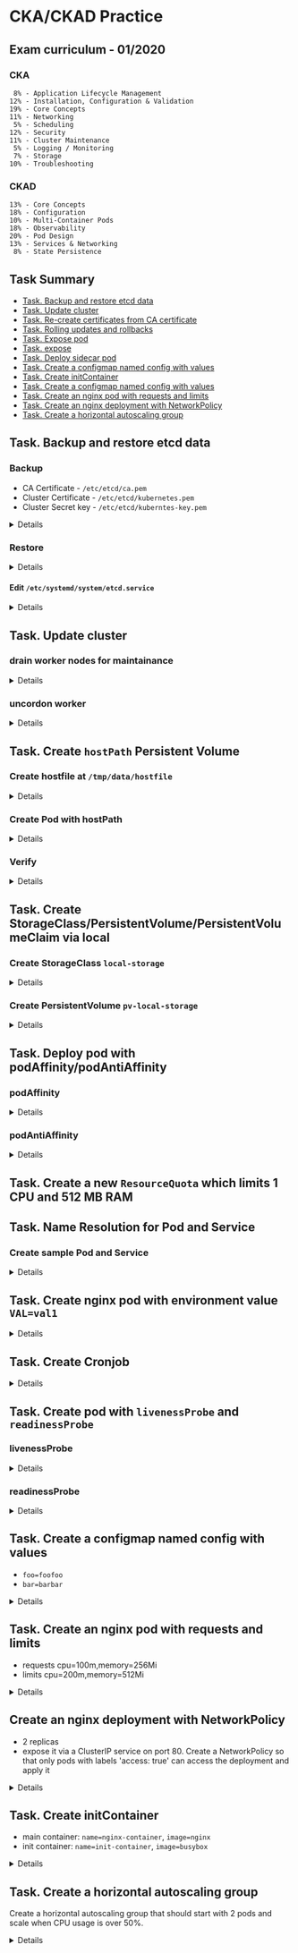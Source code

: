 # CKA/CKAD Practice

## Exam curriculum - 01/2020
### CKA
```
 8% - Application Lifecycle Management
12% - Installation, Configuration & Validation
19% - Core Concepts
11% - Networking
 5% - Scheduling
12% - Security
11% - Cluster Maintenance
 5% - Logging / Monitoring 
 7% - Storage
10% - Troubleshooting 
```

### CKAD
```
13% - Core Concepts
18% - Configuration
10% - Multi-Container Pods
18% - Observability
20% - Pod Design
13% - Services & Networking
 8% - State Persistence
```

## Task Summary
- [Task. Backup and restore etcd data](#Task-Backup-and-restore-etcd-data)
- [Task. Update cluster](#Task-Update-cluster)
- [Task. Re-create certificates from CA certificate](#Task-Re-create-certificates-from-CA-certificate)
- [Task. Rolling updates and rollbacks](#Task-Rolling-updates-and-rollbacks)
- [Task. Expose pod](#Task-Expose-pod)
- [Task. expose](#Task-expose)
- [Task. Deploy sidecar pod](#Task-Deploy-sidecar-pod)
- [Task. Create a configmap named config with values](#Task-Create-a-configmap-named-config-with-values])
- [Task. Create initContainer](#Task-Create-initContainer)
- [Task. Create a configmap named config with values](#Task-Create-a-configmap-named-config-with-values)
- [Task. Create an nginx pod with requests and limits](#Task-Create-an-nginx-pod-with-requests-and-limits)
- [Task. Create an nginx deployment with NetworkPolicy](#Task-Create-an-nginx-deployment-with-NetworkPolicy)
- [Task. Create a horizontal autoscaling group](#Task-Create-a-horizontal-autoscaling-group)

## Task. Backup and restore etcd data

### Backup

- CA Certificate - ```/etc/etcd/ca.pem```
- Cluster Certificate - ```/etc/etcd/kubernetes.pem```
- Cluster Secret key - ```/etc/etcd/kuberntes-key.pem```

<details>
 
```
$ sudo su - 
# ETCDCTL_API=3 etcdctl snapshot save snapshot.db \
--endpoints=https://127.0.0.1:2379 \
--cacert=/etc/etcd/ca.pem \
--cert=/etc/etcd/kubernetes.pem \
--key=/etc/etcd/kubernetes-key.pem
```

```
# ETCDCTL_API=3 etcdctl snapshot status snapshot.db
```
</details>

### Restore
<details>

```
$ sudo systemctl stop kube-apiserver
$ sudo systemctl stop etcd
```
```
$ sudo su -
# ETCDCTL_API=3 etcdctl \
snapshot restore snapshot.db \
--name=master1 \
--cert=/etc/kubernetes/kubernetes.pem \
--key=/etc/kubernetes/kubernetes-key.pem \
--data-dir /var/lib/etcd-from-backup \
--initial-cluster master1=https://192.168.33.11:2380 \
--initial-cluster-token etcd-cluster \
--initial-advertise-peer-urls https://192.168.33.11:2380
```
</details>

#### Edit ```/etc/systemd/system/etcd.service```
<details>

```
--data-dir /var/lib/etcd
->
--data-dir /var/lib/etcd-from-backup
```
```
sudo systemctl start etcd
sudo systemctl start kube-apiserver
```
</details>

## Task. Update cluster
### drain worker nodes for maintainance
<details>

```
kubectl drain worker1
```
```
-- update tasks --
```
</details>

### uncordon worker
<details>

```
kubectl uncordon wokrer1
```

</details>

## Task. Create ```hostPath``` Persistent Volume
### Create hostfile at ```/tmp/data/hostfile```

<details>

```
mkdir /tmp/data
echo hoge >> /tmp/data/hostfile
cat /tmp/data/hostfile
```
</details>

### Create Pod with hostPath
<details>

```
cat <<EOF | kubectl apply -f -
apiVersion: v1
kind: Pod
metadata:
  name: testpod
spec:
  containers:
  - image: busybox
    name: testpod
    args: 
    - sleep 
    - "3600"
    volumeMounts:
    - mountPath: /hostdata
      name: test-volume
  volumes:
  - name: test-volume
    hostPath:
      path: /tmp/data
      type: Directory
EOF
```
</details>

### Verify
<details>

```
kubectl exec -it testpod -- cat /hostdata/hostfile
```
```
kubectl delete pod testpod
```
</details>

## Task. Create StorageClass/PersistentVolume/PersistentVolumeClaim via local
### Create StorageClass ```local-storage```
<details>

```
cat <<EOF | kubectl apply -f -
apiVersion: storage.k8s.io/v1
kind: StorageClass
metadata:
  name: local-storage
provisioner: kubernetes.io/no-provisioner
volumeBindingMode: WaitForFirstConsumer
EOF
```

```
kubectl get sc
```
</details>

### Create PersistentVolume ```pv-local-storage```
<details>

```
cat <<EOF | kubectl apply -f -
apiVersion: v1
kind: PersistentVolume
metadata:
  name: pv-local-storage
spec:
  capacity:
    storage: 1Gi
  accessModes:
  - ReadWriteOnce
  persistentVolumeReclaimPolicy: Retain
  storageClassName: local-storage
  local:
    path: /tmp/data/
  nodeAffinity:
    required:
      nodeSelectorTerms:
      - matchExpressions:
        - key: kubernetes.io/hostname
          operator: In
          values:
          - cka-node1
EOF
```

### Create PVC
```
cat <<EOF | kubectl apply -f -
apiVersion: v1
kind: PersistentVolumeClaim
metadata:
  name: pvc-local-storage
spec:
  storageClassName: local-storage
  accessModes:
    - ReadWriteOnce
  resources:
    requests:
      storage: 1Gi
EOF
```

### Create Pod
```
cat <<EOF | kubectl apply -f -
apiVersion: v1
kind: Pod
metadata:
  name: testpod
spec:
  containers:
  - image: busybox
    name: testpod
    args: 
    - sleep 
    - "3600"
    volumeMounts:
    - mountPath: /hostdata
      name: test-volume
  volumes:
  - name: test-volume
    persistentVolumeClaim:
      claimName: pvc-local-storage
EOF
```

## Task. Re-create certificates from CA certificate

| Type               | CN                             | O                         |
|:------------------:|:------------------------------:|:-------------------------:|
| Kube Proxy         | system:kube-proxy              | system:node-proxier       |
| Kubelet            | system:node:[instance]         | system:nodes              | 
| API Server         | kubernetes                     | Kubernetes                |
| Controller Manager | system:kube-controller-manager | system:controller-manager |
| Scheduler          | system:kube-scheduler          | system:kube-scheduler     |

```
cfssl gencert \
  -ca=ca.pem \
  -ca-key=ca-key.pem \
  -config=ca-config.json \
  -profile=kubernetes \
  admin-csr.json | cfssljson -bare admin
```

## Task. Rolling updates and rollbacks
### Deploy nginx deployment
```
kubectl run nginx --restart=Always --image=nginx:1.12
```

### Update image
```
kubectl set image deployment nginx nignx=nginx:1.13
```

### Rollback
```
kubectl rollout history deployment nginx
kubectl get deployment nginx -o yaml | grep image
```
```
kubectl rollout undo deployment nginx
kubectl get deployment nginx -o yaml | grep image
```

## Task. Expose pod
### Deploye nginx deployment
```
kubectl run nginx --restart=Always --image=nginx
```

### Expose svc via ClusterIP
```
kubectl expose deployment nginx --port=8080 --target-port=80
```

### Expose svc via NodePort
```
kubectl expose deployment nginx --name nginx-nodeport --port=8081 --target-port=80 --type=NodePort 
```

### Expose pod via ExternalIP (ClusterIP)
```
kubectl expose deployment nginx --name nginx-externalip --port=8082 --target-port=80 --type=ClusterIP --external-ip=10.0.2.15
```

## Task. Deploy sidecar pod
- name: ```container1```, image=```busybox```
- name: ```container2```, image=```busybox``` 

```
cat <<EOF | kubectl apply -f -
apiVersion: v1
kind: Pod
metadata:
  name: two-containers
spec:
  restartPolicy: Never
  volumes:
  - name: shared-data
    emptyDir: {}

  containers:
  - name: master-container
    image: busybox
    volumeMounts:
    - name: shared-data
      mountPath: /usr/share/nginx/html

  - name: sidecar-container
    image: debian
    volumeMounts:
    - name: shared-data
      mountPath: /pod-data
    command: ["/bin/sh"]
    args: ["-c", "echo Hello from the debian container > /pod-data/index.html"]
EOF
```

## Task. Deploy pod with nodeSelector
```
cat <<EOF | kubectl apply -f -
apiVersion: v1
kind: Pod
metadata:
  name: nginx
  labels:
    env: test
spec:
  containers:
  - name: nginx
    image: nginx
    imagePullPolicy: IfNotPresent
  nodeSelector:
    kubernetes.io/hostname: cka-node1
EOF
```
</details>

## Task. Deploy pod with podAffinity/podAntiAffinity
### podAffinity
<details>

```
cat <<EOF | kubectl apply -f -
apiVersion: v1
kind: Pod
metadata:
  name: with-pod-affinity
spec:
  affinity:
    podAffinity:
      requiredDuringSchedulingIgnoredDuringExecution:
      - labelSelector:
          matchExpressions:
          - key: security
            operator: In
            values:
            - S1
          topologyKey: kubernetes.io/hostname
  containers:
  - name: with-pod-affinity
    image: k8s.gcr.io/pause:2.0
EOF
```


```
cat <<EOF | kubectl apply -f -
apiVersion: apps/v1
kind: Deployment
metadata:
  name: redis-cache
spec:
  selector:
    matchLabels:
      app: store
  replicas: 1
  template:
    metadata:
      labels:
        app: store
    spec:
      affinity:
        podAntiAffinity:
          requiredDuringSchedulingIgnoredDuringExecution:
          - labelSelector:
              matchExpressions:
              - key: app
                operator: In
                values:
                - store
            topologyKey: "kubernetes.io/hostname"
      containers:
      - name: redis-server
        image: redis:3.2-alpine
EOF
```
</details>

### podAntiAffinity
<details>

```
cat <<EOF | kubectl apply -f -
apiVersion: apps/v1
kind: Deployment
metadata:
  name: web-server
spec:
  selector:
    matchLabels:
      app: web-store
  replicas: 1
  template:
    metadata:
      labels:
        app: web-store
    spec:
      affinity:
        podAntiAffinity:
          requiredDuringSchedulingIgnoredDuringExecution:
          - labelSelector:
              matchExpressions:
              - key: app
                operator: In
                values:
                - web-store
            topologyKey: "kubernetes.io/hostname"
      containers:
      - name: web-app
        image: nginx:1.12-alpine
EOF
```
```
cat <<EOF | kubectl apply -f -
apiVersion: apps/v1
kind: Deployment
metadata:
  name: with-pod-antiaffinity
spec:
  selector:
    matchLabels:
      app: web-store
  replicas: 1
  template:
    metadata:
      labels:
        app: web-store
    spec:
      affinity:
        podAntiAffinity:
          requiredDuringSchedulingIgnoredDuringExecution:
          - labelSelector:
              matchExpressions:
              - key: app
                operator: In
                values:
                - web-store
            topologyKey: "kubernetes.io/hostname"
      containers:
      - name: web-app
        image: nginx:1.12-alpine
EOF
```
```
cat <<EOF | kubectl apply -f -
apiVersion: apps/v1
kind: Deployment
metadata:
  name: with-pod-affinity
spec:
  selector:
    matchLabels:
      app: web-store
  replicas: 1
  template:
    metadata:
      labels:
        app: web-store
    spec:
      affinity:
        podAffinity:
          requiredDuringSchedulingIgnoredDuringExecution:
          - labelSelector:
              matchExpressions:
              - key: app
                operator: In
                values:
                - web-store
            topologyKey: "kubernetes.io/hostname"
      containers:
      - name: web-app
        image: nginx:1.12-alpine
EOF
```
```
cat <<EOF | kubectl apply -f -
apiVersion: v1
kind: Pod
metadata:
  name: with-pod-antiaffinity
spec:
  affinity:
    podAntiAffinity:
      preferredDuringSchedulingIgnoredDuringExecution:
      - weight: 1
        podAffinityTerm:
          labelSelector:
            matchExpressions:
            - key: app
              operator: In
              values:
              - web-store
          topologyKey: kubernetes.io/hostname
  containers:
  - name: with-pod-antiaffinity
    image: k8s.gcr.io/pause:2.0
EOF
```
</details>

## Task. Create a new ```ResourceQuota``` which limits 1 CPU and 512 MB RAM

## Task. Name Resolution for Pod and Service
### Create sample Pod and Service
<details>

```
```
</details>

## Task. Create nginx pod with environment value ```VAL=val1```
<details>

```
echo 
```
</details>

## Task. Create Cronjob
<details>

```
echo 
```
</details>

## Task. Create pod with ```livenessProbe``` and ```readinessProbe```
### livenessProbe
<details>

```
cat <<EOF | kubectl apply -f - 
apiVersion: v1
kind: Pod
metadata:
  labels:
    test: liveness
  name: liveness-exec
spec:
  containers:
  - name: liveness
    image: k8s.gcr.io/busybox
    args:
    - /bin/sh
    - -c
    - touch /tmp/healthy; sleep 30; rm -rf /tmp/healthy; sleep 600
    livenessProbe:
      exec:
        command:
        - cat
        - /tmp/healthy
      initialDelaySeconds: 5
      periodSeconds: 5
EOF
```
</details>

### readinessProbe
<details>

```
```
</details>

## Task. Create a configmap named config with values
- ```foo=foofoo```
- ```bar=barbar```
<details>

```
```
</details>

## Task. Create an nginx pod with requests and limits
- requests cpu=100m,memory=256Mi
- limits cpu=200m,memory=512Mi

<details>

```
cat <<EOF | kubectl create -f -
apiVersion: v1
kind: Pod
metadata:
  name: busybox1
spec:
  containers:
  - name: busybox-cnt01
    image: busybox
    command: ["/bin/sh"]
    args: ["-c", "while true; do echo hello from cnt01; sleep 10;done"]
    resources:
      requests:
        cpu: "0.5"
      limits:
        cpu: "2"
        memory: "100Mi"
EOF
```
</details>

## Create an nginx deployment with NetworkPolicy
- 2 replicas
- expose it via a ClusterIP service on port 80. Create a NetworkPolicy so that only pods with labels 'access: true' can access the deployment and apply it
<details>

```
```
</details>

## Task. Create initContainer
- main container: ```name=nginx-container```, ```image=nginx```
- init container: ```name=init-container```, ```image=busybox```
<details>

```
cat <<EOF | kubectl apply -f -
apiVersion: v1
kind: Pod
metadata:
  name: init-container
  labels:
    app: myapp
spec:
  restartPolicy: Never
  volumes:
  - name: shared-data
    emptyDir: {}

  containers:
  - name: nginx-container
    image: nginx
    volumeMounts:
    - name: shared-data
      mountPath: /usr/share/nginx/html

  initContainers:
  - name: init-container
    image: busybox
    volumeMounts:
    - name: shared-data
      mountPath: /pod-data
    command: ['wget', 'https://kubernetes.io']
EOF
```
</details>

## Task. Create a horizontal autoscaling group
Create a horizontal autoscaling group that should start with 2 pods and scale when CPU usage is over 50%.
<details>

```
```
</details>


